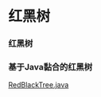 # 红黑树

### 红黑树



### 基于Java黏合的红黑树

[RedBlackTree.java](http://users.cs.fiu.edu/~weiss/dsaajava3/code/RedBlackTree.java)
